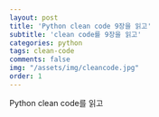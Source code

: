```yaml
---
layout: post
title: 'Python clean code 9장을 읽고'
subtitle: 'clean code를 9장을 읽고'
categories: python
tags: clean-code
comments: false
img: "/assets/img/cleancode.jpg"
order: 1
---
```


Python clean code를 읽고